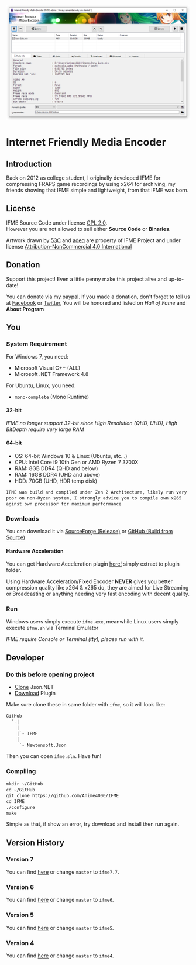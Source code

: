 <p align="center"> 
	<img src="https://raw.githubusercontent.com/Anime4000/IFME/master/IFME.png">
</p>

# Internet Friendly Media Encoder
## Introduction
Back on 2012 as college student, I originally developed IFME for compressing FRAPS game recordings by using x264 for archiving, my friends showing that IFME simple and lightweight, from that IFME was born.

## License
IFME Source Code under license [GPL 2.0](http://choosealicense.com/licenses/gpl-2.0/).<br>However you are not allowed to sell either **Source Code** or **Binaries**.

Artwork drawn by [53C](http://53c.deviantart.com/) and [adeq](https://www.facebook.com/liyana.0426) are property of IFME Project and under license [Attribution-NonCommercial 4.0 International](http://creativecommons.org/licenses/by-nc/4.0/)

## Donation
Support this project! Even a little penny make this project alive and up-to-date!

You can donate via [my paypal](https://www.paypal.com/cgi-bin/webscr?cmd=_s-xclick&hosted_button_id=4CKYN7X3DGA7U). If you made a donation, don't forget to tell us at [Facebook](https://www.facebook.com/internetfriendlymediaencoder) or  [Twitter](https://twitter.com/Anime4000), You will be honored and listed on *Hall of Fame* and **About Program**

## You
### System Requirement
For Windows 7, you need:
* Microsoft Visual C++ (ALL)
* Microsoft .NET Framework 4.8

For Ubuntu, Linux, you need:
* `mono-complete` (Mono Runtime)

#### 32-bit
*IFME no longer support 32-bit since High Resolution (QHD, UHD), High BitDepth require very large RAM*

#### 64-bit
* OS: 64-bit Windows 10 & Linux (Ubuntu, etc...)
* CPU: Intel Core i9 10th Gen or AMD Ryzen 7 3700X
* RAM:  8GB DDR4 (QHD and below)
* RAM: 16GB DDR4 (UHD and above)
* HDD: 70GB (UHD, HDR temp disk)

```
IFME was build and compiled under Zen 2 Architecture, likely run very poor on non-Ryzen system, I strongly advice you to compile own x265 aginst own processor for maximum performance
```

### Downloads
You can download it via [SourceForge (Release)](https://sourceforge.net/projects/ifme/files/latest/download) or [GitHub (Build from Source)](https://github.com/Anime4000/IFME/releases/latest)

#### Hardware Acceleration
You can get Hardware Acceleration plugin [here!](https://sourceforge.net/projects/ifme/files/plugin/plugin-hwenc_2017-06-27.7z/download) simply extract to plugin folder.

Using Hardware Acceleration/Fixed Encoder **NEVER** gives you better compression quality like x264 & x265 do, they are aimed for Live Streaming or Broadcasting or anything needing very fast encoding with decent quality.

### Run
Windows users simply execute `ifme.exe`, meanwhile Linux users simply execute `ifme.sh` via Terminal Emulator

*IFME require Console or Terminal (tty), please run with it.*

## Developer
### Do this before opening project

* [Clone](https://github.com/JamesNK/Newtonsoft.Json) Json.NET
* [Download](https://sourceforge.net/projects/ifme/files/plugin/) Plugin

Make sure clone these in same folder with `ifme`, so it will look like:
```
GitHub
  `-|
    |
    |`- IFME
    |
     `- Newtonsoft.Json
```
Then you can open `ifme.sln`. Have fun!

### Compiling
```
mkdir ~/GitHub
cd ~/GitHub
git clone https://github.com/Anime4000/IFME
cd IFME
./configure
make
```
Simple as that, if show an error, try download and install then run again.

## Version History
### Version 7
You can find [here](https://github.com/Anime4000/IFME/tree/ifme7.7) or change `master` to `ifme7.7`.

### Version 6
You can find [here](https://github.com/Anime4000/IFME/tree/ifme6) or change `master` to `ifme6`.

### Version 5
You can find [here](https://github.com/Anime4000/IFME/tree/ifme6) or change `master` to `ifme5`.

### Version 4
You can find [here](https://github.com/Anime4000/IFME/tree/ifme4) or change `master` to `ifme4`.
